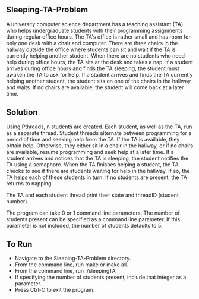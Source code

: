 ## Sleeping-TA-Problem

A university computer science department has a teaching assistant (TA) who helps undergraduate students with their programming assignments during regular office hours. The TA's office is rather small and has room for only one desk with a chair and computer. There are three chairs in the hallway outside the office where students can sit and wait if the TA is currently helping another student. When there are no students who need help during office hours, the TA sits at the desk and takes a nap. If a student arrives during office hours and finds the TA sleeping, the student must awaken the TA to ask for help. If a student arrives and finds the TA currently helping another student, the student sits on one of the chairs in the hallway and waits. If no chairs are available, the student will come back at a later time.

## Solution
Using Pthreads, n students are created. Each student, as well as the TA, run as a separate thread. Student threads alternate between programming for a period of time and seeking help from the TA. If the TA is available, they obtain help. Otherwise, they either sit in a chair in the hallway, or if no chairs are available, resume programming and seek help at a later time. If a student arrives and notices that the TA is sleeping, the student notifies the TA using a semaphore. When the TA finishes helping a student, the TA checks to see if there are students waiting for help in the hallway. If so, the TA helps each of these students in turn. If no students are present, the TA returns to napping.

The TA and each student thread print their state and threadID (student number).

The program can take 0 or 1 command line parameters. The number of students present can be specified as a command line parameter. If this parameter is not included, the number of students defaults to 5.

## To Run
* Navigate to the Sleeping-TA-Problem directory.
* From the command line, run make or make all.
* From the command line, run ./sleepingTA
* If specifying the number of students present, include that integer as a parameter.
* Press Ctrl-C to exit the program.
